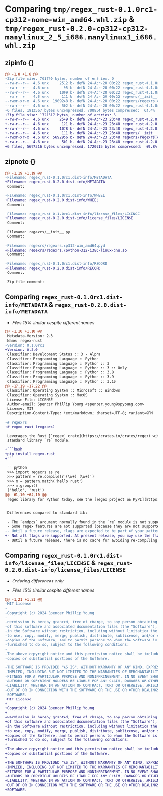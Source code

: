 # Comparing `tmp/regex_rust-0.1.0rc1-cp312-none-win_amd64.whl.zip` & `tmp/regex_rust-0.2.0-cp312-cp312-manylinux_2_5_i686.manylinux1_i686.whl.zip`

## zipinfo {}

```diff
@@ -1,8 +1,8 @@
-Zip file size: 701740 bytes, number of entries: 6
--rw-r--r--  4.6 unx     2512 b- defN 24-Apr-20 00:22 regex_rust-0.1.0rc1.dist-info/METADATA
--rw-r--r--  4.6 unx       95 b- defN 24-Apr-20 00:22 regex_rust-0.1.0rc1.dist-info/WHEEL
--rw-r--r--  4.6 unx     1099 b- defN 24-Apr-20 00:22 regex_rust-0.1.0rc1.dist-info/license_files/LICENSE
--rw-r--r--  4.6 unx      111 b- defN 24-Apr-20 00:22 regexrs/__init__.py
--rwxr-xr-x  4.6 unx  1909248 b- defN 24-Apr-20 00:22 regexrs/regexrs.cp312-win_amd64.pyd
--rw-r--r--  4.6 unx      502 b- defN 24-Apr-20 00:22 regex_rust-0.1.0rc1.dist-info/RECORD
-6 files, 1913567 bytes uncompressed, 700834 bytes compressed:  63.4%
+Zip file size: 1721617 bytes, number of entries: 6
+-rw-r--r--  4.6 unx     2549 b- defN 24-Apr-23 23:48 regex_rust-0.2.0.dist-info/METADATA
+-rw-r--r--  4.6 unx      121 b- defN 24-Apr-23 23:48 regex_rust-0.2.0.dist-info/WHEEL
+-rw-r--r--  4.6 unx     1078 b- defN 24-Apr-23 23:48 regex_rust-0.2.0.dist-info/license_files/LICENSE
+-rw-r--r--  4.6 unx      111 b- defN 24-Apr-23 23:48 regexrs/__init__.py
+-rwxr-xr-x  4.6 unx  5692956 b- defN 24-Apr-23 23:48 regexrs/regexrs.cpython-312-i386-linux-gnu.so
+-rw-r--r--  4.6 unx      501 b- defN 24-Apr-23 23:48 regex_rust-0.2.0.dist-info/RECORD
+6 files, 5697316 bytes uncompressed, 1720715 bytes compressed:  69.8%
```

## zipnote {}

```diff
@@ -1,19 +1,19 @@
-Filename: regex_rust-0.1.0rc1.dist-info/METADATA
+Filename: regex_rust-0.2.0.dist-info/METADATA
 Comment: 
 
-Filename: regex_rust-0.1.0rc1.dist-info/WHEEL
+Filename: regex_rust-0.2.0.dist-info/WHEEL
 Comment: 
 
-Filename: regex_rust-0.1.0rc1.dist-info/license_files/LICENSE
+Filename: regex_rust-0.2.0.dist-info/license_files/LICENSE
 Comment: 
 
 Filename: regexrs/__init__.py
 Comment: 
 
-Filename: regexrs/regexrs.cp312-win_amd64.pyd
+Filename: regexrs/regexrs.cpython-312-i386-linux-gnu.so
 Comment: 
 
-Filename: regex_rust-0.1.0rc1.dist-info/RECORD
+Filename: regex_rust-0.2.0.dist-info/RECORD
 Comment: 
 
 Zip file comment:
```

## Comparing `regex_rust-0.1.0rc1.dist-info/METADATA` & `regex_rust-0.2.0.dist-info/METADATA`

 * *Files 15% similar despite different names*

```diff
@@ -1,10 +1,10 @@
 Metadata-Version: 2.3
 Name: regex-rust
-Version: 0.1.0rc1
+Version: 0.2.0
 Classifier: Development Status :: 3 - Alpha
 Classifier: Programming Language :: Python
 Classifier: Programming Language :: Python :: 3
 Classifier: Programming Language :: Python :: 3 :: Only
 Classifier: Programming Language :: Python :: 3.8
 Classifier: Programming Language :: Python :: 3.9
 Classifier: Programming Language :: Python :: 3.10
@@ -17,19 +17,22 @@
 Classifier: Operating System :: Microsoft :: Windows
 Classifier: Operating System :: MacOS
 License-File: LICENSE
 Author-email: Spencer Phillip Young <spencer.young@spyoung.com>
 License: MIT
 Description-Content-Type: text/markdown; charset=UTF-8; variant=GFM
 
-# regexrs
+# regex-rust (regexrs)
 
 Leverages the Rust [`regex` crate](https://crates.io/crates/regex) with PyO3 to create an interface similar to the Python
 standard library `re` module.
 
+```bash
+pip install regex-rust
+```
 
 ```python
 >>> import regexrs as re
 >>> pattern = re.compile(r'(\w+) (\w+)')
 >>> m = pattern.match('hello rust')
 >>> m.groups()
 ('hello', 'rust')
@@ -61,10 +64,10 @@
 regex library for Python today, see the [regex project on PyPI](https://pypi.org/project/regex/).
 
 
 Differences compared to standard lib:
 
 - The `endpos` argument normally found in the `re` module is not supported in `regexrs` for the `match`/`search`/`findall`/`finditer` methods.
 - Some regex features are not supported (because they are not supported by the `regex` crate), such as lookarounds and backreferences.
-- Until a future release, flags are expected to be part of your pattern. For example, instead of passing `re.I` for case-insensitive patterns or other flags, you would write these flags inline like `(?i)` at the beginning of your pattern.
+- Not all flags are supported. At present release, you may use the flags `IGNORECASE`, `MULTILINE`, `DOTALL` and `VERBOSE` (or their shorthand equivalents). These are translated to inline flags and prepended to your given pattern.
 - Until a future release, there is no cache for avoiding re-compiling the same patterns multiple times
```

## Comparing `regex_rust-0.1.0rc1.dist-info/license_files/LICENSE` & `regex_rust-0.2.0.dist-info/license_files/LICENSE`

 * *Ordering differences only*

 * *Files 15% similar despite different names*

```diff
@@ -1,21 +1,21 @@
-MIT License
-
-Copyright (c) 2024 Spencer Phillip Young
-
-Permission is hereby granted, free of charge, to any person obtaining a copy
-of this software and associated documentation files (the "Software"), to deal
-in the Software without restriction, including without limitation the rights
-to use, copy, modify, merge, publish, distribute, sublicense, and/or sell
-copies of the Software, and to permit persons to whom the Software is
-furnished to do so, subject to the following conditions:
-
-The above copyright notice and this permission notice shall be included in all
-copies or substantial portions of the Software.
-
-THE SOFTWARE IS PROVIDED "AS IS", WITHOUT WARRANTY OF ANY KIND, EXPRESS OR
-IMPLIED, INCLUDING BUT NOT LIMITED TO THE WARRANTIES OF MERCHANTABILITY,
-FITNESS FOR A PARTICULAR PURPOSE AND NONINFRINGEMENT. IN NO EVENT SHALL THE
-AUTHORS OR COPYRIGHT HOLDERS BE LIABLE FOR ANY CLAIM, DAMAGES OR OTHER
-LIABILITY, WHETHER IN AN ACTION OF CONTRACT, TORT OR OTHERWISE, ARISING FROM,
-OUT OF OR IN CONNECTION WITH THE SOFTWARE OR THE USE OR OTHER DEALINGS IN THE
-SOFTWARE.
+MIT License
+
+Copyright (c) 2024 Spencer Phillip Young
+
+Permission is hereby granted, free of charge, to any person obtaining a copy
+of this software and associated documentation files (the "Software"), to deal
+in the Software without restriction, including without limitation the rights
+to use, copy, modify, merge, publish, distribute, sublicense, and/or sell
+copies of the Software, and to permit persons to whom the Software is
+furnished to do so, subject to the following conditions:
+
+The above copyright notice and this permission notice shall be included in all
+copies or substantial portions of the Software.
+
+THE SOFTWARE IS PROVIDED "AS IS", WITHOUT WARRANTY OF ANY KIND, EXPRESS OR
+IMPLIED, INCLUDING BUT NOT LIMITED TO THE WARRANTIES OF MERCHANTABILITY,
+FITNESS FOR A PARTICULAR PURPOSE AND NONINFRINGEMENT. IN NO EVENT SHALL THE
+AUTHORS OR COPYRIGHT HOLDERS BE LIABLE FOR ANY CLAIM, DAMAGES OR OTHER
+LIABILITY, WHETHER IN AN ACTION OF CONTRACT, TORT OR OTHERWISE, ARISING FROM,
+OUT OF OR IN CONNECTION WITH THE SOFTWARE OR THE USE OR OTHER DEALINGS IN THE
+SOFTWARE.
```

